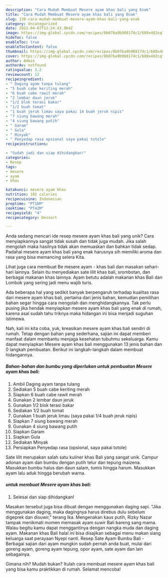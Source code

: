 ```yaml
---
description: "Cara Mudah Membuat Mesere ayam khas bali yang Enak"
title: "Cara Mudah Membuat Mesere ayam khas bali yang Enak"
slug: 138-cara-mudah-membuat-mesere-ayam-khas-bali-yang-enak
category: Uncategorized
date: 2022-04-07T12:24:43.964Z
image: https://img-global.cpcdn.com/recipes/0b07ba9b988174c1/680x482cq70/mesere-ayam-khas-bali-foto-resep-utama.jpg
hideToc: false
enableToc: true
enableTocContent: false
thumbnail: https://img-global.cpcdn.com/recipes/0b07ba9b988174c1/680x482cq70/mesere-ayam-khas-bali-foto-resep-utama.jpg
cover: https://img-global.cpcdn.com/recipes/0b07ba9b988174c1/680x482cq70/mesere-ayam-khas-bali-foto-resep-utama.jpg
author: Admin
authorAv: notfound
ratingvalue: 3.2
reviewcount: 12
recipeingredient:
- " Daging ayam tanpa tulang"
- "5 buah cabe keriting merah"
- "6 buah cabe rawit merah"
- "2 lembar daun jeruk"
- "1/2 blok terasi bakar"
- "1/2 buah tomat"
- "1 buah jeruk limau saya pakai 14 buah jeruk nipis"
- "7 siung bawang merah"
- "4 siung bawang putih"
- " Garam"
- " Gula"
- " Minyak"
- " Penyedap rasa opsional saya pakai totole"
recipeinstructions:

- "Sudah jadi dan siap dihidangkan!"
categories:
- Resep
tags:
- mesere
- ayam
- khas

katakunci: mesere ayam khas 
nutrition: 102 calories
recipecuisine: Indonesian
preptime: "PT16M"
cooktime: "PT42M"
recipeyield: "4"
recipecategory: Dessert

---
```





Anda sedang mencari ide resep mesere ayam khas bali yang unik? Cara menyiapkannya sangat tidak susah dan tidak juga mudah. Jika salah mengolah maka hasilnya tidak akan memuaskan dan bahkan tidak sedap. Padahal mesere ayam khas bali yang enak harusnya sih memiliki aroma dan rasa yang bisa memancing selera Kita.





Lihat juga cara membuat Be mesere ayam - khas bali dan masakan sehari-hari lainnya. Selain itu menyediakan sate lilit khas bali, srombotan, dan berbagai makanan khas lainnya. Ayam betutu adalah makanan khas Bali dan Lombok yang sering jadi menu wajib turis.

Ada beberapa hal yang sedikit banyak berpengaruh terhadap kualitas rasa dari mesere ayam khas bali, pertama dari jenis bahan, kemudian pemilihan bahan segar hingga cara mengolah dan menghidangkannya. Tak perlu pusing jika hendak menyiapkan mesere ayam khas bali yang enak di rumah, karena asal sudah tahu triknya maka hidangan ini bisa menjadi suguhan istimewa.






Nah, kali ini kita coba, yuk, kreasikan mesere ayam khas bali sendiri di rumah. Tetap dengan bahan yang sederhana, sajian ini dapat memberi manfaat dalam membantu menjaga kesehatan tubuhmu sekeluarga. Kamu dapat menyiapkan Mesere ayam khas bali menggunakan 13 jenis bahan dan 0 langkah pembuatan. Berikut ini langkah-langkah dalam membuat hidangannya.

<!--inarticleads1-->

##### Bahan-bahan dan bumbu yang diperlukan untuk pembuatan Mesere ayam khas bali:

1. Ambil  Daging ayam tanpa tulang
1. Sediakan 5 buah cabe keriting merah
1. Siapkan 6 buah cabe rawit merah
1. Gunakan 2 lembar daun jeruk
1. Gunakan 1/2 blok terasi bakar
1. Sediakan 1/2 buah tomat
1. Gunakan 1 buah jeruk limau (saya pakai 1/4 buah jeruk nipis)
1. Siapkan 7 siung bawang merah
1. Gunakan 4 siung bawang putih
1. Siapkan  Garam
1. Siapkan  Gula
1. Sediakan  Minyak
1. Persiapkan  Penyedap rasa (opsional, saya pakai totole)


Sate lilit merupakan salah satu kuliner khas Bali yang sangat unik. Campur adonan ayam dan bumbu dengan putih telur dan tepung maizena. Masukkan bumbu halus dan daun salam, tumis hingga harum. Masukkan ayam lalu aduk hingga berubah warna. 

<!--inarticleads2-->

#####  untuk membuat Mesere ayam khas bali:


1. Selesai dan siap dihidangkan!

Masakan tersebut juga bisa dibuat dengan menggunakan daging sapi. &#34;Jika menggunakan daging, maka dagingnya harus direbus dulu sebelum digeprek dan disuwir,&#34; terang Ika. Mengenakan kaus putih, Rizky Nazar tampak menikmati momen memasak ayam suwir Bali bareng sang mama. Walau begitu kamu dapat menggantinya dengan nangka muda dan daging ayam. Makanan khas Bali halal ini bisa disajikan sebagai menu makan siang keluarga saat perayaan Nyepi nanti. Resep Sate Ayam Bumbu Bali - Berbagai sajian dari ayam mungkin sudah pernah anda buat, mulai dari goreng ayam, goreng ayam tepung, opor ayam, sate ayam dan lain sebagainya. 

Gimana nih? Mudah bukan? Itulah cara membuat mesere ayam khas bali yang bisa kamu praktikkan di rumah. Selamat mencoba!
